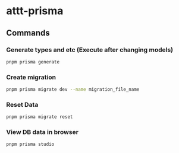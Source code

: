 # attt-prisma

## Commands

### Generate types and etc (Execute after changing models)

```sh
pnpm prisma generate
```

### Create migration

```sh
pnpm prisma migrate dev --name migration_file_name
```

### Reset Data

```sh
pnpm prisma migrate reset
```

### View DB data in browser

```sh
pnpm prisma studio
```
